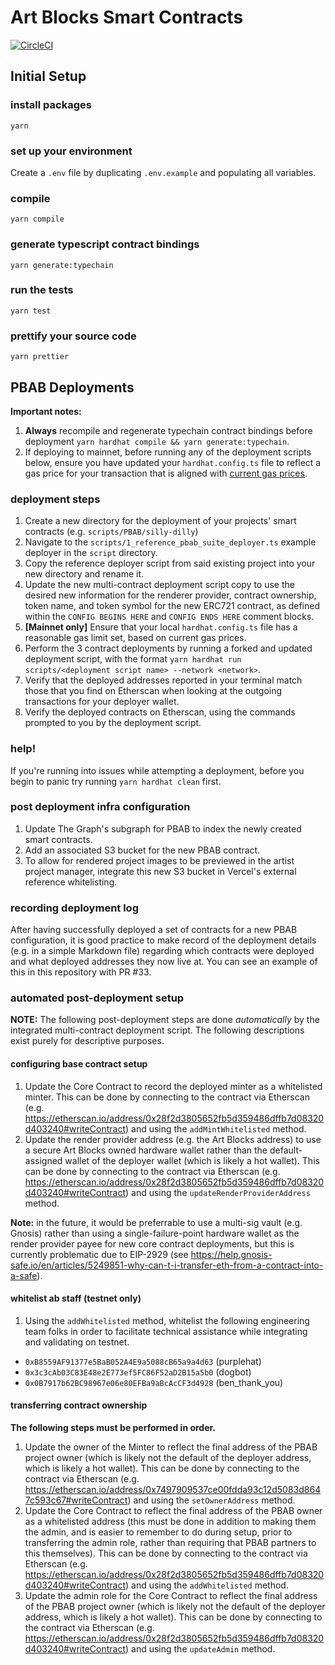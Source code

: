 # Art Blocks Smart Contracts

[![CircleCI](https://circleci.com/gh/ArtBlocks/artblocks-contracts/tree/main.svg?style=svg)](https://circleci.com/gh/ArtBlocks/artblocks-contracts/tree/main)

## Initial Setup

### install packages
`yarn`

### set up your environment

Create a `.env` file by duplicating `.env.example` and populating all variables.

### compile
`yarn compile`

### generate typescript contract bindings
`yarn generate:typechain`

### run the tests
`yarn test`

### prettify your source code
`yarn prettier`

## PBAB Deployments

**Important notes:**

1. **Always** recompile and regenerate typechain contract bindings before deployment `yarn hardhat compile && yarn generate:typechain`.
1. If deploying to mainnet, before running any of the deployment scripts below, ensure you have updated your `hardhat.config.ts` file to reflect a gas price for your transaction that is aligned with [current gas prices](https://etherscan.io/gastracker).

### deployment steps

1. Create a new directory for the deployment of your projects' smart contracts (e.g. `scripts/PBAB/silly-dilly`)
1. Navigate to the `scripts/1_reference_pbab_suite_deployer.ts` example deployer in the `script` directory.
1. Copy the reference deployer script from said existing project into your new directory and rename it.
1. Update the new multi-contract deployment script copy to use the desired new information for the renderer provider, contract ownership, token name, and token symbol for the new ERC721 contract, as defined within the `CONFIG BEGINS HERE` and `CONFIG ENDS HERE` comment blocks.
1. **[Mainnet only]** Ensure that your local `hardhat.config.ts` file has a reasonable gas limit set, based on current gas prices.
1. Perform the 3 contract deployments by running a forked and updated deployment script, with the format `yarn hardhat run scripts/<deployment script name> --network <network>`.
1. Verify that the deployed addresses reported in your terminal match those that you find on Etherscan when looking at the outgoing transactions for your deployer wallet.
1. Verify the deployed contracts on Etherscan, using the commands prompted to you by the deployment script.

### help!

If you're running into issues while attempting a deployment, before you begin to panic try running `yarn hardhat clean` first.

### post deployment infra configuration

1. Update The Graph's subgraph for PBAB to index the newly created smart contracts.
1. Add an associated S3 bucket for the new PBAB contract.
1. To allow for rendered project images to be previewed in the artist project manager, integrate this new S3 bucket in Vercel's external reference whitelisting.

### recording deployment log

After having successfully deployed a set of contracts for a new PBAB configuration, it is good practice to make record of the deployment details (e.g. in a simple Markdown file) regarding which contracts were deployed and what deployed addresses they now live at. You can see an example of this in this repository with PR #33.

### automated post-deployment setup

**NOTE:** The following post-deployment steps are done _automatically_ by the integrated multi-contract deployment script. The following descriptions exist purely for descriptive purposes.

#### configuring base contract setup

1. Update the Core Contract to record the deployed minter as a whitelisted minter. This can be done by connecting to the contract via Etherscan (e.g. https://etherscan.io/address/0x28f2d3805652fb5d359486dffb7d08320d403240#writeContract) and using the `addMintWhitelisted` method.
1. Update the render provider address (e.g. the Art Blocks address) to use a secure Art Blocks owned hardware wallet rather than the default-assigned wallet of the deployer wallet (which is likely a hot wallet). This can be done by connecting to the contract via Etherscan (e.g. https://etherscan.io/address/0x28f2d3805652fb5d359486dffb7d08320d403240#writeContract) and using the `updateRenderProviderAddress` method.

**Note:** in the future, it would be preferrable to use a multi-sig vault (e.g. Gnosis) rather than using a single-failure-point hardware wallet as the render provider payee for new core contract deployments, but this is currently problematic due to EIP-2929 (see https://help.gnosis-safe.io/en/articles/5249851-why-can-t-i-transfer-eth-from-a-contract-into-a-safe).

#### whitelist ab staff (testnet only)

1. Using the `addWhitelisted` method, whitelist the following engineering team folks in order to facilitate technical assistance while integrating and validating on testnet.
- `0xB8559AF91377e5BaB052A4E9a5088cB65a9a4d63` (purplehat)
- `0x3c3cAb03C83E48e2E773ef5FC86F52aD2B15a5b0` (dogbot)
- `0x0B7917b62BC98967e06e80EFBa9aBcAcCF3d4928` (ben_thank_you)

#### transferring contract ownership

**The following steps must be performed in order.**

1. Update the owner of the Minter to reflect the final address of the PBAB project owner (which is likely not the default of the deployer address, which is likely a hot wallet). This can be done by connecting to the contract via Etherscan (e.g. https://etherscan.io/address/0x7497909537ce00fdda93c12d5083d8647c593c67#writeContract) and using the `setOwnerAddress` method.
1. Update the Core Contract to reflect the final address of the PBAB owner as a whitelisted address (this must be done in addition to making them the admin, and is easier to remember to do during setup, prior to transferring the admin role, rather than requiring that PBAB partners to this themselves). This can be done by connecting to the contract via Etherscan (e.g. https://etherscan.io/address/0x28f2d3805652fb5d359486dffb7d08320d403240#writeContract) and using the `addWhitelisted` method.
1. Update the admin role for the Core Contract to reflect the final address of the PBAB project owner (which is likely not the default of the deployer address, which is likely a hot wallet). This can be done by connecting to the contract via Etherscan (e.g. https://etherscan.io/address/0x28f2d3805652fb5d359486dffb7d08320d403240#writeContract) and using the `updateAdmin` method.
